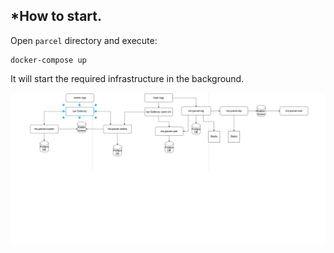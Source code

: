 *How to start.
----------------

Open `parcel` directory and execute:

```
docker-compose up
```

It will start the required infrastructure in the background.


![sign-up database architecture](docs/arc.png)